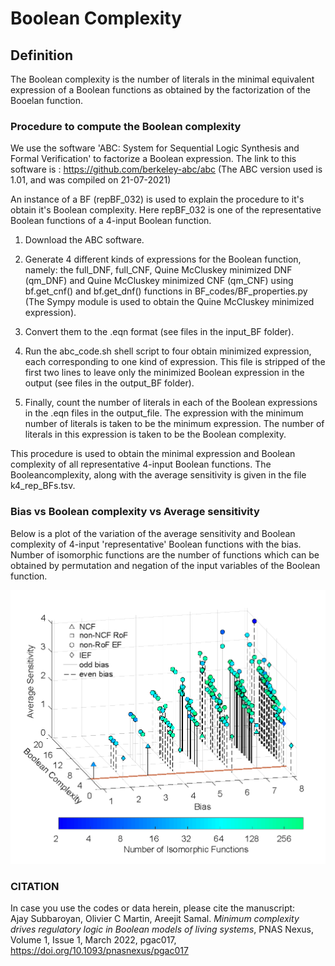 # Boolean Complexity

## Definition
The Boolean complexity is the number of literals in the minimal equivalent expression of a Boolean functions as obtained by the factorization of the Booelan function.

### Procedure to compute the Boolean complexity

We use the software 'ABC: System for Sequential Logic Synthesis and Formal Verification' to factorize a Boolean expression. The link to this software is : https://github.com/berkeley-abc/abc (The ABC version used is 1.01, and was compiled on 21-07-2021)

An instance of a BF (repBF_032) is used to explain the procedure to it's obtain it's Boolean complexity. Here repBF_032 is one of the representative Boolean functions of a 4-input Boolean function.

1. Download the ABC software.

2. Generate 4 different kinds of expressions for the Boolean function, namely: the full_DNF, full_CNF, Quine McCluskey minimized DNF (qm_DNF) and Quine McCluskey minimized CNF (qm_CNF) using bf.get_cnf() and bf.get_dnf() functions in BF_codes/BF_properties.py (The Sympy module is used to obtain the Quine McCluskey minimized expression).

3. Convert them to the .eqn format (see files in the input_BF folder).

4. Run the abc_code.sh shell script to four obtain minimized expression, each corresponding to one kind of expression. This file is stripped of the first two lines to leave only the minimized Boolean expression in the output (see files in the output_BF folder).

5. Finally, count the number of literals in each of the Boolean expressions in the .eqn files in the output_file. The expression with the minimum number of literals is taken to be the minimum expression. The number of literals in this expression is taken to be the Boolean complexity.

This procedure is used to obtain the minimal expression and Boolean complexity of all representative 4-input Boolean functions. The Booleancomplexity, along with the average sensitivity is given in the file k4_rep_BFs.tsv. 

### Bias vs Boolean complexity vs Average sensitivity
Below is a plot of the variation of the average sensitivity and Boolean complexity of 4-input 'representative' Boolean functions with the bias. Number of isomorphic functions are the number of functions which can be obtained by permutation and negation of the input variables of the Boolean function.

<img src="3d_bias_as_bc_plot.png">

### CITATION
In case you use the codes or data herein, please cite the manuscript:<br/> 
Ajay Subbaroyan, Olivier C Martin, Areejit Samal. *Minimum complexity drives regulatory logic in Boolean models of living systems*, PNAS Nexus, Volume 1, Issue 1, March 2022, pgac017, https://doi.org/10.1093/pnasnexus/pgac017 <br/> 

